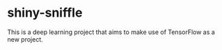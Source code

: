 # shiny-sniffle
This is a deep learning project that aims to make use of TensorFlow as a new project. 
